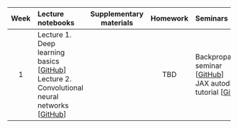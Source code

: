 | Week | Lecture notebooks | Supplementary materials | Homework | Seminars |
|:------:|:------------------|:-----------------------:|:---------:|:---------|
| 1 | Lecture 1. Deep learning basics [[GitHub](./lectures/lecture-1/lecture-1.ipynb)] <br> Lecture 2. Convolutional neural networks [[GitHub](./lectures/lecture-2/lecture-2.ipynb)] |  | TBD | Backpropagation seminar [[GitHub](./seminars/backprop_sem.ipynb)] <br> JAX autodiff tutorial [[GitHub](./seminars/jax_autodiff_tutorial.ipynb)] |
